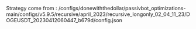 Strategy come from : /configs/donewiththedollar/passivbot_optimizations-main/configs/v5.9.5/recursive/april_2023/recursive_longonly_02_04_11_23/DOGEUSDT_20230412060447_b679d/config.json